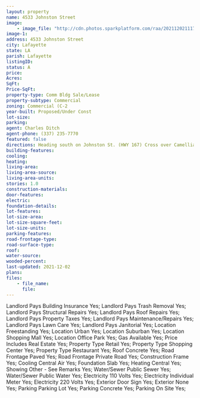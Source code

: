 ```yaml
---
layout: property
name: 4533 Johnston Street 
image:
    - image_file: "http://cdn.photos.sparkplatform.com/raa/20211202111743825114000000.jpg"
image-1:
address: 4533 Johnston Street 
city: Lafayette
state: LA
parish: Lafayette
listingID: 
status: A
price: 
Acres: 
SqFt: 
Price-SqFt: 
property-type: Comm Bldg Sale/Lease
property-subtype: Commercial
zoning: Commercial (C-2
year-built: Proposed/Under Const
lot-size: 
parking: 
agent: Charles Ditch
agent-phone: (337) 235-7770
featured: false
directions: Heading south on Johnston St. (HWY 167) Cross over Camellia BLVD and The Forum will be on your left.
building-features: 
cooling: 
heating: 
living-area: 
living-area-source: 
living-area-units: 
stories: 1.0
construction-materials: 
door-features: 
electric: 
foundation-details: 
lot-features: 
lot-size-area: 
lot-size-square-feet: 
lot-size-units: 
parking-features: 
road-frontage-type: 
road-surface-type: 
roof: 
water-source: 
wooded-percent: 
last-updated: 2021-12-02
plans: 
files:
    - file_name:
      file:
---
```

Landlord Pays	Building Insurance	Yes;
Landlord Pays	Trash Removal	Yes;
Landlord Pays	Structural Repairs	Yes;
Landlord Pays	Roof Repairs	Yes;
Landlord Pays	Property Taxes	Yes;
Landlord Pays	Maintenance/Repairs	Yes;
Landlord Pays	Lawn Care	Yes;
Landlord Pays	Janitorial	Yes;
Location	Freestanding	Yes;
Location	Urban	Yes;
Location	Suburban	Yes;
Location	Shopping Mall	Yes;
Location	Office Park	Yes;
Gas	Available	Yes;
Price Includes	Real Estate	Yes;
Property Type	Retail	Yes;
Property Type	Shopping Center	Yes;
Property Type	Restaurant	Yes;
Roof	Concrete	Yes;
Road Frontage	Paved	Yes;
Road Frontage	Private Road	Yes;
Construction	Frame	Yes;
Cooling	Central Air	Yes;
Foundation	Slab	Yes;
Heating	Central	Yes;
Showing	Other - See Remarks	Yes;
Water/Sewer	Public Sewer	Yes;
Water/Sewer	Public Water	Yes;
Electricity	110 Volts	Yes;
Electricity	Individual Meter	Yes;
Electricity	220 Volts	Yes;
Exterior	Door Sign	Yes;
Exterior	None	Yes;
Parking	Parking Lot	Yes;
Parking	Concrete	Yes;
Parking	On Site	Yes;

